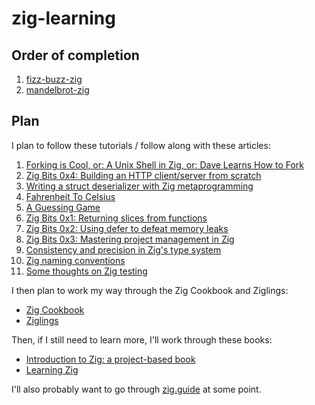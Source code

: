 # zig-learning

## Order of completion

1. [fizz-buzz-zig](fizz-buzz-zig)
2. [mandelbrot-zig](mandelbrot-zig)


## Plan

I plan to follow these tutorials / follow along with these articles:
1. [Forking is Cool, or: A Unix Shell in Zig, or: Dave Learns How to Fork](https://ratfactor.com/zig/forking-is-cool)
2. [Zig Bits 0x4: Building an HTTP client/server from scratch](https://blog.orhun.dev/zig-bits-04/)
3. [Writing a struct deserializer with Zig metaprogramming](https://nathancraddock.com/blog/deserialization-with-zig-metaprogramming/)
4. [Fahrenheit To Celsius](https://zig.guide/posts/fahrenheit-to-celsius)
5. [A Guessing Game](https://zig.guide/posts/a-guessing-game)
6. [Zig Bits 0x1: Returning slices from functions](https://blog.orhun.dev/zig-bits-01/)
7. [Zig Bits 0x2: Using defer to defeat memory leaks](https://blog.orhun.dev/zig-bits-02/)
8. [Zig Bits 0x3: Mastering project management in Zig](https://blog.orhun.dev/zig-bits-03/)
9. [Consistency and precision in Zig's type system](https://nathancraddock.com/blog/consistency-in-zigs-type-system/)
10. [Zig naming conventions](https://nathancraddock.com/blog/zig-naming-conventions/)
11. [Some thoughts on Zig testing](https://nathancraddock.com/blog/thoughts-on-zig-test/)

I then plan to work my way through the Zig Cookbook and Ziglings:
- [Zig Cookbook](https://cookbook.ziglang.cc/)
- [Ziglings](https://codeberg.org/ziglings/exercises)

Then, if I still need to learn more, I'll work through these books:
- [Introduction to Zig: a project-based book](https://pedropark99.github.io/zig-book/)
- [Learning Zig](https://www.openmymind.net/learning_zig/)

I'll also probably want to go through [zig.guide](https://zig.guide) at some point.

